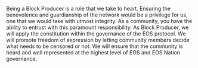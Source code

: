Being a Block Producer is a role that we take to heart. Ensuring the benevolence and guardianship of the network would be a privilege for us, one that we would take with utmost integrity. As a community, you have the ability to entrust with this paramount responsibility. As Block Producer, we will apply the constitution within the governance of the EOS protocol. We will promote freedom of expression by letting community members decide what needs to be censored or not. We will ensure that the community is heard and well represented at the highest level of EOS and EOS Nation governance.
